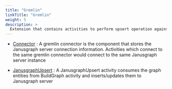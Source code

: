```yaml
---
title: "Gremlin"
linkTitle: "Gremlin"
weight: 5
description: >
  Extension that contains activities to perform upsert operation against Gremlin Janusgraph server
---
```


* [Connector](https://github.com/TIBCOSoftware/labs-graphbuilder-contrib/tree/master/gremlin/connector/gremlin/)
	: A gremlin connector is the component that stores the Janusgraph server connection information. Activities which connect to the same gremlin connector would connect to the same Janusgraph server instance

* [JanusgraphUpsert](https://github.com/TIBCOSoftware/labs-graphbuilder-contrib/tree/master/gremlin/activity/janusgraphupsert/)
	: A JanusgraphUpsert activity consumes the graph entities from BuildGraph activity and inserts/updates them to Janusgraph server
